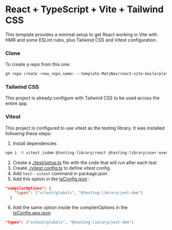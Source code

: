 # React + TypeScript + Vite + Tailwind CSS

This template provides a minimal setup to get React working in Vite with HMR and some ESLint rules, plus Tailwind CSS and Vitest configuration.

### Clone

To create a repo from this one:
```bash
gh repo create <new_repo_name> --template MatiNav/react-vite-boilerplate --clone --public && npm i
```


### Tailwind CSS

This project is already configure with Tailwind CSS to be used across the entire app.

### Vitest

This project is configured to use vitest as the testing library. It was installed following these steps:

1. Install dependencies
```sh
npm i -D vitest jsdom @testing-library/react @testing-library/user-event @testing-library/jest-dom
```
2. Create a [./test/setup.ts](./test/setup.ts) file with the code that will run after each test
3. Create [./vitest.config.ts](./vitest.config.ts) to define vitest config
4. Add `test: vitest` command in package.json
5. Add this option in the [tsConfig.json](./tsConfig.json)`:
```json
"compilerOptions": {
    "types": ["vitest/globals", "@testing-library/jest-dom"]
  }
```
6. Add the same option inside the compilerOptions in the [tsConfig.app.json](./tsConfig.app.json):
```json
"types": ["vitest/globals", "@testing-library/jest-dom"]
```


